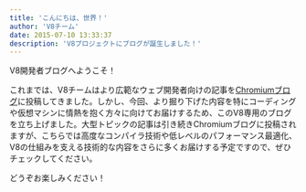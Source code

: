 ```yaml
---
title: 'こんにちは、世界！'
author: 'V8チーム'
date: 2015-07-10 13:33:37
description: 'V8プロジェクトにブログが誕生しました！'
---
```

V8開発者ブログへようこそ！

これまでは、V8チームはより広範なウェブ開発者向けの記事を[Chromiumブログ](https://blog.chromium.org/)に投稿してきました。しかし、今回、より掘り下げた内容を特にコーディングや仮想マシンに情熱を抱く方々に向けてお届けするため、このV8専用のブログを立ち上げました。大型トピックの記事は引き続きChromiumブログに投稿されますが、こちらでは高度なコンパイラ技術や低レベルのパフォーマンス最適化、V8の仕組みを支える技術的な内容をさらに多くお届けする予定ですので、ぜひチェックしてください。

<!--truncate-->
どうぞお楽しみください！
